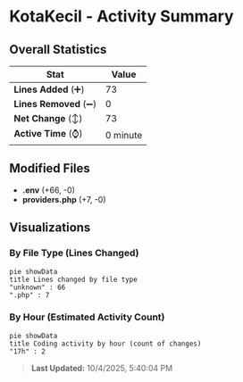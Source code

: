 # KotaKecil - Activity Summary 

## Overall Statistics

| Stat                   | Value                                                             |
| ---------------------- | ----------------------------------------------------------------- |
| **Lines Added** (➕)   | 73                                          |
| **Lines Removed** (➖) | 0                                        |
| **Net Change** (↕)    | 73                |
| **Active Time** (⌚)   | 0 minute |


## Modified Files
- **.env** (+66, -0)
- **providers.php** (+7, -0)

## Visualizations

### By File Type (Lines Changed)

```mermaid
pie showData
title Lines changed by file type
"unknown" : 66
".php" : 7
```

### By Hour (Estimated Activity Count)

```mermaid
pie showData
title Coding activity by hour (count of changes)
"17h" : 2
```


> **Last Updated:** 10/4/2025, 5:40:04 PM